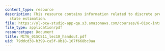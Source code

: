 ```yaml
---
content_type: resource
description: This resource contains information related to discrete probability and
  state estimation.
file: https://ol-ocw-studio-app-qa.s3.amazonaws.com/courses/6-01sc-introduction-to-electrical-engineering-and-computer-science-i-spring-2011/79ddcd38b399ca5f8b18107f668bc0aa_MIT6_01SCS11_lec10_handout.pdf
file_type: application/pdf
resourcetype: Document
title: MIT6_01SCS11_lec10_handout.pdf
uid: 79ddcd38-b399-ca5f-8b18-107f668bc0aa
---
```

